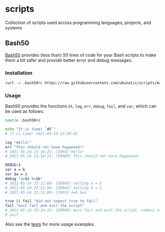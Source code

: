 # scripts
Collection of scripts used across programming languages, projects, and systems

## Bash50
[Bash50](bash/.bash50rc) provides (less than) 50 lines of code for your Bash
scripts to make them a bit safer and provide better error and debug messages.

### Installation
```bash
curl -o .bash50rc https://raw.githubusercontent.com/ubunatic/scripts/main/bash/.bash50rc
```

### Usage
Bash50 provides the functions `dt`, `log`, `err`, `debug`, `fail`, and `var`,
which can be used as follows.
```bash
source .bash50rc

echo "It is time! `dt`"
# It is time! 2021-05-24 23:09:41

log "Hello!"
err "This should not have happened!"
# 2021-05-24 23:10:21: [INFO] Hello!
# 2021-05-24 23:10:21: [ERROR] This should not have happened!

DEBUG=1
var a = b
var $a = 1
debug "a=$a b=$b"
# 2021-05-24 23:12:09: [DEBUG] setting a = b
# 2021-05-24 23:12:09: [DEBUG] setting b = 1
# 2021-05-24 23:12:09: [INFO] a=b b=1

true || fail "did not expect true to fail"
fail "must fail and exit the script"
# 2021-05-24 23:14:22: [ERROR] must fail and exit the script, code=1 at `false` in bash:19
# exit
```
Also see the [tests](bash/test.sh) for more usage examples.